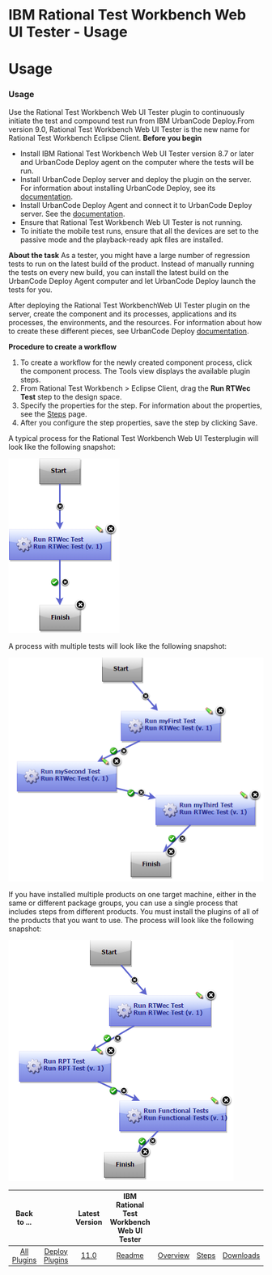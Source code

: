 
IBM Rational Test Workbench Web UI Tester - Usage
=================================================

# Usage


### Usage




Use the Rational Test Workbench Web UI Tester plugin to continuously initiate the test and compound test run from IBM UrbanCode Deploy.From version 9.0, Rational Test Workbench Web UI Tester is the new name for Rational Test Workbench Eclipse Client. **Before you begin**

* Install IBM Rational Test Workbench Web UI Tester version 8.7 or later and UrbanCode Deploy agent on the computer where the tests will be run.
* Install UrbanCode Deploy server and deploy the plugin on the server. For information about installing UrbanCode Deploy, see its [documentation](https://www.ibm.com/docs/en/urbancode-deploy/7.2.3?topic=installing).
* Install UrbanCode Deploy Agent and connect it to UrbanCode Deploy server. See the [documentation](https://www.ibm.com/docs/en/urbancode-deploy/7.2.3?topic=installing-agents).
* Ensure that Rational Test Workbench Web UI Tester is not running.
* To initiate the mobile test runs, ensure that all the devices are set to the passive mode and the playback-ready apk files are installed.

**About the task** As a tester, you might have a large number of regression tests to run on the latest build of the product. Instead of manually running the tests on every new build, you can install the latest build on the UrbanCode Deploy Agent computer and let UrbanCode Deploy launch the tests for you.

After deploying the Rational Test WorkbenchWeb UI Tester plugin on the server, create the component and its processes, applications and its processes, the environments, and the resources. For information about how to create these different pieces, see UrbanCode Deploy [documentation](http://www.ibm.com/support/knowledgecenter/SS4GSP/ucd_welcome.html).

**Procedure to create a workflow**

1. To create a workflow for the newly created component process, click the component process. The Tools view displays the available plugin steps.
2. From Rational Test Workbench > Eclipse Client, drag the **Run RTWec Test** step to the design space.
3. Specify the properties for the step. For information about the properties, see the [Steps](https://urbancode.github.io/IBM-UCx-PLUGIN-DOCS/UCD/RFT-WebUI-UCD/steps.html) page.
4. After you configure the step properties, save the step by clicking Save.

A typical process for the Rational Test Workbench Web UI Testerplugin will look like the following snapshot:

[![rtw-ucd](media/rtw-ucd.png)](media/rtw-ucd.png)

A process with multiple tests will look like the following snapshot:

[![rtw-ucd-multitests](media/rtw-ucd-multitests.png)](media/rtw-ucd-multitests.png)

If you have installed multiple products on one target machine, either in the same or different package groups, you can use a single process that includes steps from different products. You must install the plugins of all of the products that you want to use. The process will look like the following snapshot:

[![rtw-ucd-multiprodtest](media/rtw-ucd-multiprodtest.png)](media/rtw-ucd-multiprodtest.png)


|Back to ...||Latest Version|IBM Rational Test Workbench Web UI Tester ||||
| :---: | :---: | :---: | :---: | :---: | :---: | :---: |
|[All Plugins](../../index.md)|[Deploy Plugins](../README.md)|[11.0](https://raw.githubusercontent.com/UrbanCode/IBM-UCD-PLUGINS/main/files/RFT-WebUI-UCD/RFT-UCD-UITest-11.0.zip)|[Readme](README.md)|[Overview](overview.md)|[Steps](steps.md)|[Downloads](downloads.md)|
